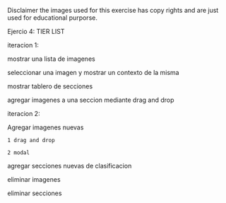 Disclaimer the images used for this exercise has copy rights and are just used for educational purporse.

Ejercio 4: TIER LIST

iteracion 1:

mostrar una lista de imagenes

seleccionar una imagen y mostrar un contexto de la misma

mostrar tablero de secciones

agregar imagenes a una seccion mediante drag and drop

iteracion 2:

Agregar imagenes nuevas

    1 drag and drop

    2 modal

agregar secciones nuevas de clasificacion

eliminar imagenes

eliminar secciones
